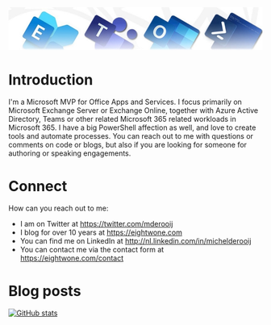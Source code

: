 ![Banner](assets/Metro_v6_Banner_GitHub.jpg)

# Introduction

I'm a Microsoft MVP for Office Apps and Services. I focus primarily on Microsoft Exchange Server or Exchange Online, together with Azure Active Directory, Teams or other related Microsoft 365 related workloads in Microsoft 365. I have a big PowerShell affection as well, and love to create tools and automate processes. You can reach out to me with questions or comments on code or blogs, but also if you are looking for someone for authoring or speaking engagements.

# Connect

How can you reach out to me:
* I am on Twitter at https://twitter.com/mderooij
* I blog for over 10 years at https://eightwone.com
* You can find me on LinkedIn at http://nl.linkedin.com/in/michelderooij
* You can contact me via the contact form at https://eightwone.com/contact

# Blog posts
<!-- BLOG-POST-LIST:START -->
<!-- BLOG-POST-LIST:END -->

[![GitHub stats](https://github-readme-stats.vercel.app/api?username=michelderooij&theme=dark&show_icons=true)](https://github.com/anuraghazra/github-readme-stats)
